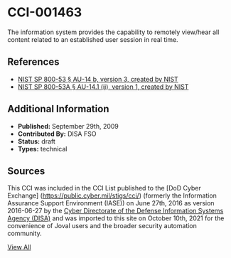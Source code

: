 # CCI-001463

The information system provides the capability to remotely view/hear all content related to an established user session in real time.

## References ##

* [NIST SP 800-53 § AU-14 b, version 3, created by NIST](http://csrc.nist.gov/publications/PubsSPs.html)
* [NIST SP 800-53A § AU-14.1 (ii), version 1, created by NIST](http://csrc.nist.gov/publications/PubsSPs.html)


## Additional Information ##

* **Published:** September 29th, 2009
* **Contributed By:** DISA FSO
* **Status:** draft
* **Types:** technical

## Sources ##

This CCI was included in the CCI List published to the [DoD Cyber Exchange]
(https://public.cyber.mil/stigs/cci/) (formerly the Information Assurance Support Environment
(IASE)) on June 27th, 2016 as version 2016-06-27 by the [Cyber Directorate of the Defense 
Information Systems Agency (DISA)](https://public.cyber.mil/about-cyber/) and was imported to 
this site on October 10th, 2021 for the convenience of Joval users and the broader security automation community.

[View All](../README.md)

